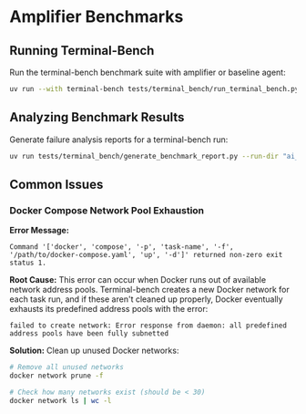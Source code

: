 # Amplifier Benchmarks

## Running Terminal-Bench

Run the terminal-bench benchmark suite with amplifier or baseline agent:

```bash
uv run --with terminal-bench tests/terminal_bench/run_terminal_bench.py --agent baseline
```

## Analyzing Benchmark Results

Generate failure analysis reports for a terminal-bench run:

```bash
uv run tests/terminal_bench/generate_benchmark_report.py --run-dir "ai_working/tmp/2025-10-14__09-39-16"
```


## Common Issues

### Docker Compose Network Pool Exhaustion

**Error Message:**
```
Command '['docker', 'compose', '-p', 'task-name', '-f', '/path/to/docker-compose.yaml', 'up', '-d']' returned non-zero exit status 1.
```

**Root Cause:**
This error can occur when Docker runs out of available network address pools. Terminal-bench creates a new Docker network for each task run, and if these aren't cleaned up properly, Docker eventually exhausts its predefined address pools with the error:
```
failed to create network: Error response from daemon: all predefined address pools have been fully subnetted
```

**Solution:**
Clean up unused Docker networks:
```bash
# Remove all unused networks
docker network prune -f

# Check how many networks exist (should be < 30)
docker network ls | wc -l
```
